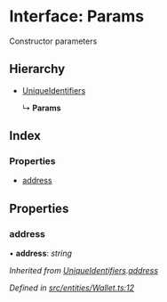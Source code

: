# Interface: Params

Constructor parameters

## Hierarchy

* [UniqueIdentifiers](_entities_wallet_.uniqueidentifiers.md)

  ↳ **Params**

## Index

### Properties

* [address](_entities_wallet_.params.md#address)

## Properties

###  address

• **address**: *string*

*Inherited from [UniqueIdentifiers](_entities_wallet_.uniqueidentifiers.md).[address](_entities_wallet_.uniqueidentifiers.md#address)*

*Defined in [src/entities/Wallet.ts:12](https://github.com/PolymathNetwork/polymath-sdk/blob/45453ad/src/entities/Wallet.ts#L12)*
